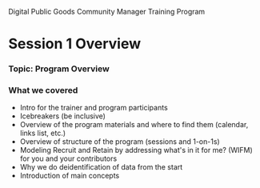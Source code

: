 Digital Public Goods Community Manager Training Program
# Session 1 Overview

### Topic: Program Overview

### What we covered
- Intro for the trainer and program participants
- Icebreakers (be inclusive)
- Overview of the program materials and where to find them (calendar, links list, etc.)
- Overview of structure of the program (sessions and 1-on-1s)
- Modeling Recruit and Retain by addressing what's in it for me? (WIFM) for you and your contributors
- Why we do deidentification of data from the start
- Introduction of main concepts 
